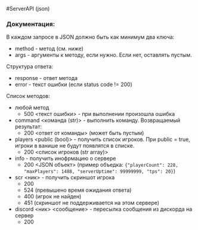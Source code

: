 #ServerAPI (json)

### Документация:
В каждом запросе в JSON должно быть как минимум два ключа:
* method - метод (см. ниже)
* args - аргументы к методу, если нужно. Если нет, оставлять пустым.

Структура ответа:
* response - ответ метода
* error - текст ошибки (если status code != 200)


Список методов:
* любой метод
    * 500 <текст ошибки> - при выполнении произошла ошибка
* command <команда (str)> - выполнить команду. Возвращаемый результат:
    * 200 <ответ от команды> (может быть пустым)
* players <public (bool)> - получить список игроков. При public = true, игроки в ванише не будут появлятся в списке.
    * 200 <список игроков (str array)>
* info - получить инофрмацию о сервере
    * 200 <JSON объект> (пример объедка: `{"playerCount": 228, "maxPlayers": 1488, "serverUptime": 99999999, "tps": 20}`)
* scr <ник> - получить скриншот игрока
    * 200 <base64 png>
    * 524 (превышено время ожидания ответа)
    * 400 (игрок не найден)
    * 451 (скриншот не поддерживается на этом сервере)
* discord <ник> <сообщение> - пересылка сообщения из дискорда на сервер
    * 200
